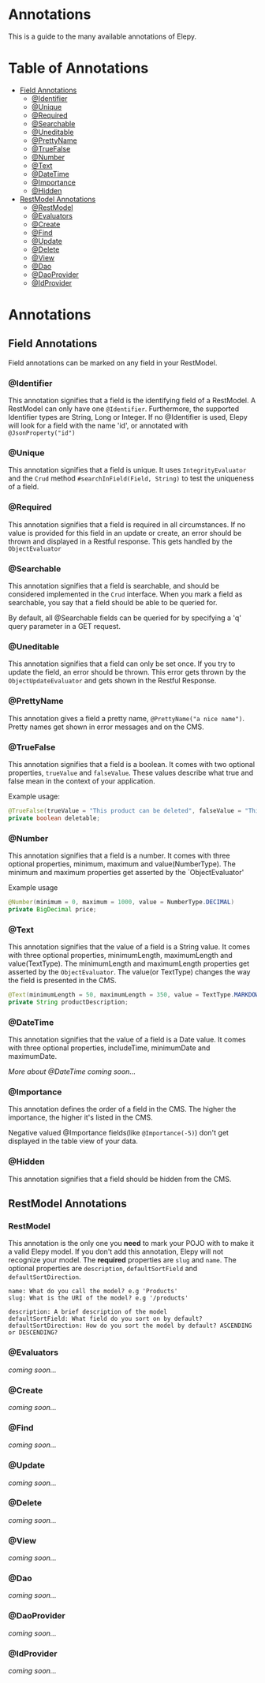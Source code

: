 # Annotations
This is a guide to the many available annotations of Elepy.

# Table of Annotations
* [Field Annotations](#field-annotations)
    * [@Identifier](#-identifier)
    * [@Unique](#-unique)
    * [@Required](#-required)
    * [@Searchable](#-searchable)
    * [@Uneditable](#-uneditable)
    * [@PrettyName](#-prettyname)
    * [@TrueFalse](#-truefalse)
    * [@Number](#-number)
    * [@Text](#-text)
    * [@DateTime](#-datetime)
    * [@Importance](#-importance)
    * [@Hidden](#-hidden)
* [RestModel Annotations](#restmodel-annotations)
    * [@RestModel](#-restmodel)
    * [@Evaluators](#-evaluators)
    * [@Create](#-create)
    * [@Find](#-find)
    * [@Update](#-update)
    * [@Delete](#-delete)
    * [@View](#-view)
    * [@Dao](#-dao)
    * [@DaoProvider](#-daoprovider)
    * [@IdProvider](#-idprovider)


# Annotations

## Field Annotations
Field annotations can be marked on any field in your RestModel. 

### @Identifier
This annotation signifies that a field is the identifying field of a RestModel. A RestModel can only have one `@Identifier`. Furthermore, the supported Identifier types are String, Long or Integer. 
If no @Identifier is used, Elepy will look for a field with the name 'id', or annotated with `@JsonProperty("id")`

### @Unique
This annotation signifies that a field is unique. It uses `IntegrityEvaluator` and the `Crud` method `#searchInField(Field, String)` to test the uniqueness of a field.

### @Required
This annotation signifies that a field is required in all circumstances. If no value is provided for this field in an update or create, an error should be thrown and displayed in a Restful response. This gets handled by the `ObjectEvaluator`

### @Searchable
This annotation signifies that a field is searchable, and should be considered implemented in the `Crud` interface. When you mark a field as searchable, you say that a field should be able to be queried for.

By default, all @Searchable fields can be queried for by specifying a 'q' query parameter in a GET request.

### @Uneditable
This annotation signifies that a field can only be set once. If you try to update the field, an error should be thrown. This error gets thrown by the `ObjectUpdateEvaluator` and gets shown in the Restful Response.

### @PrettyName
This annotation gives a field a pretty name, `@PrettyName("a nice name")`. Pretty names get shown in error messages and on the CMS.

### @TrueFalse
This annotation signifies that a field is a boolean. It comes with two optional properties, `trueValue` and `falseValue`. These values describe what true and false mean in the context of your application.

Example usage:
```java
@TrueFalse(trueValue = "This product can be deleted", falseValue = "This product can't be deleted")
private boolean deletable;
```
### @Number
This annotation signifies that a field is a number. It comes with three optional properties, minimum, maximum and value(NumberType). The minimum and maximum properties get asserted by the `ObjectEvaluator'

Example usage
```java
@Number(minimum = 0, maximum = 1000, value = NumberType.DECIMAL)
private BigDecimal price;
```
### @Text
This annotation signifies that the value of a field is a String value. It comes with three optional properties, minimumLength, maximumLength and value(TextType). The minimumLength and maximumLength properties get asserted by the `ObjectEvaluator`. The value(or TextType) changes the way the field is presented in the CMS.

```java
@Text(minimumLength = 50, maximumLength = 350, value = TextType.MARKDOWN)
private String productDescription;
```
### @DateTime
This annotation signifies that the value of a field is a Date value. It comes with three optional properties, includeTime, minimumDate and maximumDate. 


_More about @DateTime coming soon..._

### @Importance
This annotation defines the order of a field in the CMS. The higher the importance, the higher it's listed in the CMS.

Negative valued @Importance fields(like `@Importance(-5)`) don't get displayed in the table view of your data.

### @Hidden
This annotation signifies that a field should be hidden from the CMS.

 
## RestModel Annotations
### RestModel
This annotation is the only one you __need__ to mark your POJO with to make it a valid Elepy model. If you don't add this annotation, Elepy will not recognize your model. The __required__ properties are `slug` and `name`. The optional properties are `description`, `defaultSortField` and `defaultSortDirection`.

```
name: What do you call the model? e.g 'Products'
slug: What is the URI of the model? e.g '/products'

description: A brief description of the model
defaultSortField: What field do you sort on by default?
defaultSortDirection: How do you sort the model by default? ASCENDING or DESCENDING?
```
### @Evaluators
_coming soon..._

### @Create
_coming soon..._

### @Find
_coming soon..._ 

### @Update
_coming soon..._

### @Delete
_coming soon..._

### @View
_coming soon..._

### @Dao
_coming soon..._

### @DaoProvider
_coming soon..._

### @IdProvider
_coming soon..._
